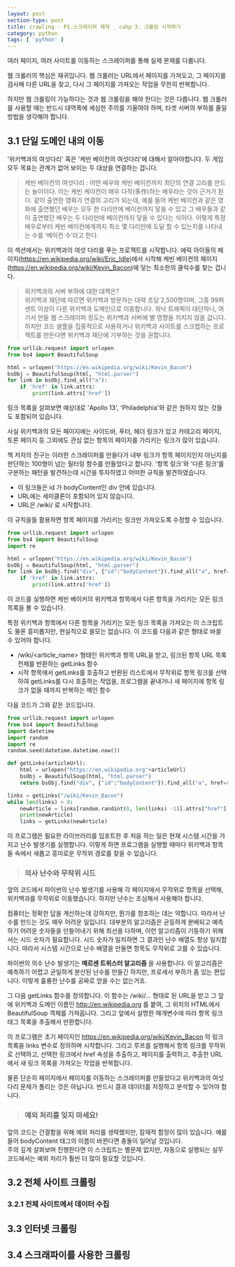 ```yaml
---
layout: post
section-type: post
title: crawling - P1.스크레이퍼 제작 _ cahp 3. 크롤링 시작하기
category: python
tags: [ 'python' ]
---
```


여러 페이지, 여러 사이트를 이동하는 스크레이퍼를 통해 실제 문제를 다룹니다.

웹 크롤러의 핵심은 재귀입니다. 웹 크롤러는 URL에서 페이지를 가져오고, 그 페이지를 검사해 다른 URL을 찾고, 다시 그 페이지를 가져오는 작업을 무한히 반복합니다.

하지만 웹 크롤링이 가능하다는 것과 웹 크롤링을 해야 한다는 것은 다릅니다. 웹 크롤러를 사용할 때는 반드시 대역폭에 세심한 주의를 기울여야 하며, 타겟 서버의 부하를 줄일 방법을 생각해야 합니다.

## 3.1 단일 도메인 내의 이동

'위키백과의 여섯다리' 혹은 '케빈 베이컨의 여섯다리'에 대해서 알아야합니다. 두 게임 모두 목표는 관계가 없어 보이는 두 대상을 연결하는 겁니다.

> 케빈 베이컨의 여섯다리 : 어떤 배우와 케빈 베이컨까지 최단의 연결 고리를 만드는 놀이이다. 이는 케빈 케이컨이 매우 다작(多作)하는 배우라는 것이 근거가 된다. 같이 출연한 영화가 연결의 고리가 되는데, 예를 들어 케빈 베이컨과 같은 영화에 출연했던 배우는 모두 한 다리만에 베이컨까지 닿을 수 있고 그 배우들과 같이 출연했던 배우는 두 다리만에 베이컨까지 닿을 수 있다는 식이다. 이렇게 특정 배우로부터 케빈 베이컨에게까지 최소 몇 다리만에 도달 할 수 있는지를 나타내는 수를 ‘베이컨 수’라고 한다.

이 섹션에서는 위키백과의 여섯 다리를 푸는 프로젝트를 시작합니다. 에릭 아이들의 페이지(https://en.wikipedia.org/wiki/Eric_Idle)에서 시작해 케빈 베이컨의 페이지(https://en.wikipedia.org/wiki/Kevin_Bacon)에 닿는 최소한의 클릭수를 찾는 겁니다.

> 위키백과의 서버 부하에 대한 대책은?  
위키백과 재단에 따르면 위키백과 방문자는 대략 초당 2,500명이며, 그중 99퍼센트 이상이 다른 위키백과 도메인으로 이동합니다. 워낙 트래픽이 대단하니, 여기서 만들 웹 스크레이퍼 정도는 위키백과 서버에 별 영향을 끼치지 않을 겂니다. 하지만 코드 샘플을 집중적으로 사용하거나 위키백과 사이트를 스크랩하는 프로젝트를 만든다면 위키백과 재단에 기부하는 것을 권합니다.

```python
from urllib.request import urlopen
from bs4 import BeautifulSoup

html = urlopen("https://en.wikipedia.org/wiki/Kevin_Bacon")
bsObj = BeautifulSoup(html, "html.parser")
for link in bsObj.find_all("a"):
    if 'href' in link.attrs:
        print(link.attrs['href'])
```
링크 목록을 살펴보면 예상대로 'Apollo 13', 'Philadelphia'와 같은 원하지 않는 것들도 포함되어 있습니다.  

사실 위키백과의 모든 페이지에는 사이드바, 푸터, 헤더 링크가 있고 카테고리 페이지, 토론 페이지 등 그외에도 관심 없는 항목의 페이지를 가리키는 링크가 많이 있습니다.

책 저자의 친구는 이러한 스크레이퍼를 만들다가 내부 링크가 항목 페이지인지 아닌지를 판단하는 100행이 넘는 필터링 함수를 만들었다고 합니다. '항목 링크'와 '다른 링크'를 구분하는 패턴을 발견하는데 시간을 투자하였고 어떠한 규칙을 발견하였습니다.

- 이 링크들은 id 가 bodyContent인 div 안에 있습니다.
- URL에는 세미클론이 포함되어 있지 않습니다.
- URL은 /wiki/ 로 시작합니다.

이 규칙을들 활용하면 항목 페이지를 가리키는 링크만 가져오도록 수정할 수 있습니다.

```python
from urllib.request import urlopen
from bs4 import BeautifulSoup
import re

html = urlopen("https://en.wikipedia.org/wiki/Kevin_Bacon")
bsObj = BeautifulSoup(html, "html.parser")
for link in bsObj.find("div", {"id":"bodyContent"}).find_all("a", href=re.compile("^(/wiki/)((?!:).)*$")):
    if 'href' in link.attrs:
        print(link.attrs['href'])
```
이 코드를 실행하면 케빈 베이커의 위키백과 항목에서 다른 항목을 가리키는 모든 링크 목록을 볼 수 있습니다.

특정 위키백과 항목에서 다른 항목을 가리키는 모든 링크 목록을 가져오는 이 스크립트도 물론 흥미롭지만, 현실적으로 쓸모는 없습니다. 이 코드를 다음과 같은 형태로 바꿀 수 있어야 합니다.

- /wiki/<article_name> 형태인 위키백과 항목 URL을 받고, 링크된 항목 URL 목록 전체를 반환하는 getLinks 함수
- 시작 항목에서 getLinks를 호출하고 반환된 리스트에서 무작위로 항목 링크를 선택하여 getLinks를 다시 호출하는 작업을, 프로그램을 끝내거나 새 페이지에 항목 링크가 없을 때까지 반복하는 메인 함수

다음 코드가 그와 같은 코드입니다.

```python
from urllib.request import urlopen
from bs4 import BeautifulSoup
import datetime
import random
import re
random.seed(datetime.datetime.now())

def getLinks(articleUrl):
    html = urlopen("https://en.wikipedia.org"+articleUrl)
    bsObj = BeautifulSoup(html, "html.parser")
    return bsObj.find("div", {"id":"bodyContent"}).find_all("a", href=re.compile("^(/wiki/)((?!:).)*$"))

links = getLinks("/wiki/Kevin_Bacon")
while len(links) > 0:
    newArticle = links[random.randint(0, len(links) -1)].attrs["href"]
    print(newArticle)
    links = getLinks(newArticle)
```

이 프로그램은 필요한 라이브러리를 임포트한 후 처음 하는 일은 현재 시스템 시간을 가지고 난수 발생기를 실행합니다. 이렇게 하면 프로그램을 실행할 때마다 위키백과 항목들 속에서 새롭고 흥미로운 무작위 경로를 찾을 수 있습니다.

> ### 의사 난수와 무작위 시드  
앞의 코드에서 파이썬의 난수 발생기를 사용해 각 페이지에서 무작위로 항목을 선택해, 위키백과를 무작위로 이동했습니다. 하지만 난수는 조심해서 사용해야 합니다.  
>
컴퓨터는 정확한 답을 계산하는데 강하지만, 뭔가를 창조하는 데는 약합니다. 따라서 난수를 만드는 것도 매우 어려운 일입니다. 대부분의 알고리즘은 균등하게 분배되고 예측하기 어려운 숫자들을 만들어내기 위해 최선을 다하며, 이런 알고리즘이 기동하기 위해서는 시드 숫자가 필요합니다. 시드 숫자가 일치하면 그 결과인 난수 배열도 항상 일치합니다. 따라서 시스템 시간으로 난수 배열을 만들면 항목도 무작위로 고를 수 있습니다.  
>
파이썬의 의수 난수 발생기는 **메르센 트위스터 알고리즘** 을 사용합니다. 이 알고리즘은 예측하기 어렵고 균일하게 분산된 난수를 만들긴 하지만, 프로세서 부하가 좀 있는 편입니다. 이렇게 훌륭한 난수를 공짜로 얻을 수는 없는거죠.

그 다음 getLinks 함수를 정의합니다. 이 함수는 /wiki/...  형태로 된 URL을 받고 그 앞에 위키백과 도메인 이름인 http://en.wikipedia.org 를 붙여, 그 위치의 HTML에서 BeautifulSoup 객체를 가져옵니다. 그리고 앞에서 설명한 매개변수에 따라 항목 링크 태그 목록을 추출해서 반환합니다.  

이 프로그램은 초기 페이지인 https://en.wikipedia.org/wiki/Kevin_Bacon 의 링크 목록을 links 변수로 정의하며 시작합니다. 그리고 루프를 실행해서 항목 링크를 무작위로 선택하고, 선택한 링크에서 href 속성을 추출하고, 페이지를 출력하고, 추출한 URL에서 새 링크 목록을 가져오는 작업을 반복합니다.  

물론 단순히 페이지에서 페이지를 이동하는 스크레이퍼를 만들었다고 위키백과의 여섯다리 문제가 풀리는 것은 아닙니다. 반드시 결과 데이터를 저장하고 분석할 수 있어야 합니다.

> ### 예외 처리를 잊지 마세요!  
앞의 코드는 간결함을 위해 예외 처리를 생략했지만, 잠재적 함정이 많이 있습니다. 예를 들어 bodyContent 태그의 이름이 바뀐다면 충돌이 일어날 것입니다.  
주의 깊게 살펴보며 진행한다면 이 스크립트는 별문제 없지만, 자동으로 실행되는 실무 코드에서는 예외 처리가 훨씬 더 많이 필요할 것입니다.

## 3.2 전체 사이트 크롤링

### 3.2.1 전체 사이트에서 데이터 수집

## 3.3 인터넷 크롤링

## 3.4 스크래파이를 사용한 크롤링
